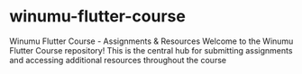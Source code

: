 # winumu-flutter-course
Winumu Flutter Course - Assignments &amp; Resources  Welcome to the Winumu Flutter Course repository! This is the central hub for submitting assignments and accessing additional resources throughout the course
